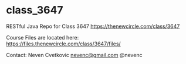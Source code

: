 class_3647
==========

RESTful Java Repo for Class 3647
  https://thenewcircle.com/class/3647

Course Files are located here:
  https://files.thenewcircle.com/class/3647/files/

Contact:
  Neven Cvetkovic
  nevenc@gmail.com
  @nevenc

